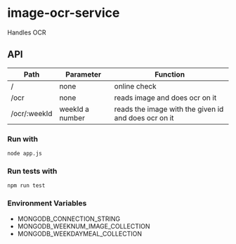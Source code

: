 # image-ocr-service

Handles OCR 

## API
| Path          | Parameter   | Function                           |
|---------------|-------------|------------------------------------|
| /             | none        | online check                       |
| /ocr          | none        | reads image and does ocr on it     |
| /ocr/:weekId  | weekId a number | reads the image with the given id and does ocr on it |

### Run with
        
    node app.js

### Run tests with

    npm run test

### Environment Variables 
    
- MONGODB_CONNECTION_STRING
- MONGODB_WEEKNUM_IMAGE_COLLECTION
- MONGODB_WEEKDAYMEAL_COLLECTION
